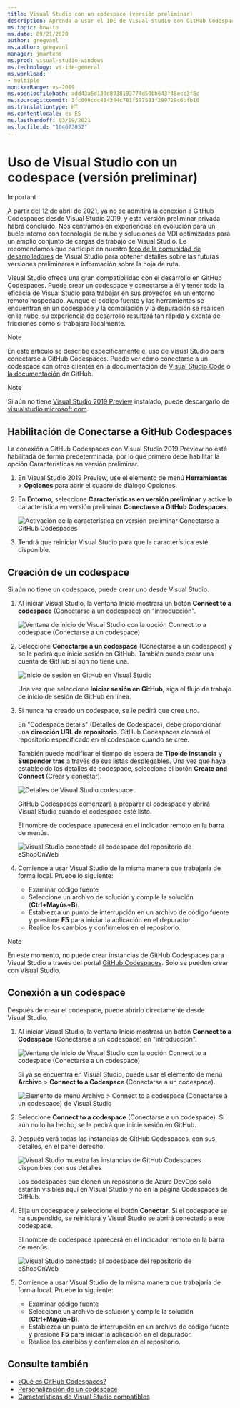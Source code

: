 ```yaml
---
title: Visual Studio con un codespace (versión preliminar)
description: Aprenda a usar el IDE de Visual Studio con GitHub Codespaces para el desarrollo en Windows.
ms.topic: how-to
ms.date: 09/21/2020
author: gregvanl
ms.author: gregvanl
manager: jmartens
ms.prod: visual-studio-windows
ms.technology: vs-ide-general
ms.workload:
- multiple
monikerRange: vs-2019
ms.openlocfilehash: add43a5d130d8938193774d50bb643f48ecc3f8c
ms.sourcegitcommit: 3fc099cdc484344c781f597581f299729c6bfb10
ms.translationtype: HT
ms.contentlocale: es-ES
ms.lasthandoff: 03/19/2021
ms.locfileid: "104673052"
---
```

# <a name="how-to-use-visual-studio-with-a-codespace-preview"></a>Uso de Visual Studio con un codespace (versión preliminar)

> [!Important] 
> A partir del 12 de abril de 2021, ya no se admitirá la conexión a GitHub Codespaces desde Visual Studio 2019, y esta versión preliminar privada habrá concluido. Nos centramos en experiencias en evolución para un bucle interno con tecnología de nube y soluciones de VDI optimizadas para un amplio conjunto de cargas de trabajo de Visual Studio. Le recomendamos que participe en nuestro [foro de la comunidad de desarrolladores](https://developercommunity.visualstudio.com/home) de Visual Studio para obtener detalles sobre las futuras versiones preliminares e información sobre la hoja de ruta. 

Visual Studio ofrece una gran compatibilidad con el desarrollo en GitHub Codespaces. Puede crear un codespace y conectarse a él y tener toda la eficacia de Visual Studio para trabajar en sus proyectos en un entorno remoto hospedado. Aunque el código fuente y las herramientas se encuentran en un codespace y la compilación y la depuración se realicen en la nube, su experiencia de desarrollo resultará tan rápida y exenta de fricciones como si trabajara localmente.

> [!NOTE]
> En este artículo se describe específicamente el uso de Visual Studio para conectarse a GitHub Codespaces. Puede ver cómo conectarse a un codespace con otros clientes en la documentación de [Visual Studio Code](https://docs.github.com/github/developing-online-with-codespaces/connecting-to-your-codespace-from-visual-studio-code) o [la documentación](https://docs.github.com/github/developing-online-with-codespaces/developing-in-a-codespace) de GitHub.

> [!NOTE]
> Si aún no tiene [Visual Studio 2019 Preview](https://aka.ms/vspreview) instalado, puede descargarlo de [visualstudio.microsoft.com](https://aka.ms/vspreview).

## <a name="enable-connect-to-github-codespaces"></a>Habilitación de Conectarse a GitHub Codespaces

La conexión a GitHub Codespaces con Visual Studio 2019 Preview no está habilitada de forma predeterminada, por lo que primero debe habilitar la opción Características en versión preliminar.

1. En Visual Studio 2019 Preview, use el elemento de menú **Herramientas** > **Opciones** para abrir el cuadro de diálogo Opciones.

2. En **Entorno**, seleccione **Características en versión preliminar** y active la característica en versión preliminar **Conectarse a GitHub Codespaces**.

   ![Activación de la característica en versión preliminar Conectarse a GitHub Codespaces](media/connect-to-github-codespaces-preview-feature.png)

3. Tendrá que reiniciar Visual Studio para que la característica esté disponible.

## <a name="create-a-codespace"></a>Creación de un codespace

Si aún no tiene un codespace, puede crear uno desde Visual Studio.

1. Al iniciar Visual Studio, la ventana Inicio mostrará un botón **Connect to a codespace** (Conectarse a un codespace) en "introducción".

   ![Ventana de inicio de Visual Studio con la opción Connect to a codespace (Conectarse a un codespace)](media/visual-studio-start-window.png)

2. Seleccione **Conectarse a un codespace** (Conectarse a un codespace) y se le pedirá que inicie sesión en GitHub. También puede crear una cuenta de GitHub si aún no tiene una.

   ![Inicio de sesión en GitHub en Visual Studio](media/visual-studio-sign-in-to-github.png)

   Una vez que seleccione **Iniciar sesión en GitHub**, siga el flujo de trabajo de inicio de sesión de GitHub en línea.

3. Si nunca ha creado un codespace, se le pedirá que cree uno.

   En "Codespace details" (Detalles de Codespace), debe proporcionar una **dirección URL de repositorio**. GitHub Codespaces clonará el repositorio especificado en el codespace cuando se cree.

   También puede modificar el tiempo de espera de **Tipo de instancia** y **Suspender tras** a través de sus listas desplegables. Una vez que haya establecido los detalles de codespace, seleccione el botón **Create and Connect** (Crear y conectar).

   ![Detalles de Visual Studio codespace](media/visual-studio-codespace-details.png)

   GitHub Codespaces comenzará a preparar el codespace y abrirá Visual Studio cuando el codespace esté listo.

   El nombre de codespace aparecerá en el indicador remoto en la barra de menús.

   ![Visual Studio conectado al codespace del repositorio de eShopOnWeb](media/visual-studio-eshoponweb-codespace.png)

4. Comience a usar Visual Studio de la misma manera que trabajaría de forma local. Pruebe lo siguiente:

   * Examinar código fuente
   * Seleccione un archivo de solución y compile la solución (**Ctrl+Mayús+B**).
   * Establezca un punto de interrupción en un archivo de código fuente y presione **F5** para iniciar la aplicación en el depurador.
   * Realice los cambios y confírmelos en el repositorio.   

> [!NOTE]
> En este momento, no puede crear instancias de GitHub Codespaces para Visual Studio a través del portal [GitHub Codespaces](https://github.com/codespaces). Solo se pueden crear con Visual Studio.

## <a name="connect-to-a-codespace"></a>Conexión a un codespace

Después de crear el codespace, puede abrirlo directamente desde Visual Studio.

1. Al iniciar Visual Studio, la ventana Inicio mostrará un botón **Connect to a Codespace** (Conectarse a un codespace) en "introducción".

   ![Ventana de inicio de Visual Studio con la opción Connect to a codespace (Conectarse a un codespace)](media/visual-studio-start-window.png)

   Si ya se encuentra en Visual Studio, puede usar el elemento de menú **Archivo** > **Connect to a Codespace** (Conectarse a un codespace).

   ![Elemento de menú Archivo > Connect to a codespace (Conectarse a un codespace) de Visual Studio](media/visual-studio-file-connect-to-codespace.png)

2. Seleccione **Connect to a codespace** (Conectarse a un codespace). Si aún no lo ha hecho, se le pedirá que inicie sesión en GitHub.

3. Después verá todas las instancias de GitHub Codespaces, con sus detalles, en el panel derecho.

   ![Visual Studio muestra las instancias de GitHub Codespaces disponibles con sus detalles](media/visual-studio-connect-codespace.png)

   Los codespaces que clonen un repositorio de Azure DevOps solo estarán visibles aquí en Visual Studio y no en la página Codespaces de GitHub.

4. Elija un codespace y seleccione el botón **Conectar**. Si el codespace se ha suspendido, se reiniciará y Visual Studio se abrirá conectado a ese codespace.

   El nombre de codespace aparecerá en el indicador remoto en la barra de menús.

   ![Visual Studio conectado al codespace del repositorio de eShopOnWeb](media/visual-studio-eshoponweb-codespace.png)

5. Comience a usar Visual Studio de la misma manera que trabajaría de forma local. Pruebe lo siguiente:

   * Examinar código fuente
   * Seleccione un archivo de solución y compile la solución (**Ctrl+Mayús+B**).
   * Establezca un punto de interrupción en un archivo de código fuente y presione **F5** para iniciar la aplicación en el depurador.
   * Realice los cambios y confírmelos en el repositorio.

<!-- TBD ## Suspend a codespace -->

<!-- TBD ## Disconnect from a codespace -->

## <a name="see-also"></a>Consulte también

* [¿Qué es GitHub Codespaces?](codespaces-overview.md)
* [Personalización de un codespace](customize-codespaces.md)
* [Características de Visual Studio compatibles](supported-features-codespaces.md)
